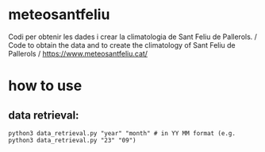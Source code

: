 # meteosantfeliu
Codi per obtenir les dades i crear la climatologia de Sant Feliu de Pallerols. / Code to obtain the data and to create the climatology of Sant Feliu de Pallerols / https://www.meteosantfeliu.cat/

# how to use

## data retrieval:

```{bash}
python3 data_retrieval.py "year" "month" # in YY MM format (e.g. python3 data_retrieval.py "23" "09")
```

